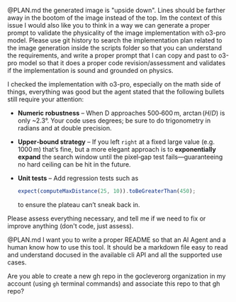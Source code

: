 @PLAN.md the generated image is "upside down". Lines should be farther away in the bootom of the image instead of the top. Im the context of this issue I would also like you to think in a way we can generate a proper prompt to validate the physicality of the image implementation with o3-pro model. Please use git history to search the implementation plan related to the image generation inside the scripts folder so that you can understand the requirements, and write a proper prompt that I can copy and past to o3-pro model so that it does a proper code revision/assessment and validates if the implementation is sound and grounded on physics.



I checked the implementation with o3-pro, especially on the math side of things, everything was good but the agent stated that the following bullets still require your attention:

* **Numeric robustness** – When D approaches 500‑600 m, $\arctan(H/D)$ is only \~2.3°. Your code uses degrees; be sure to do trigonometry in radians and at double precision.
* **Upper‑bound strategy** – If you left `right` at a fixed large value (e.g. 1000 m) that’s fine, but a more elegant approach is to **exponentially expand** the search window until the pixel‑gap test fails—guaranteeing no hard ceiling can be hit in the future.
* **Unit tests** – Add regression tests such as

  ```ts
  expect(computeMaxDistance(25, 10)).toBeGreaterThan(450);
  ```

  to ensure the plateau can’t sneak back in.

Please assess everything necessary, and tell me if we need to fix or improve anything (don't code, just assess).



@PLAN.md I want you to write a proper README so that an AI Agent and a human know how to use this tool. It should be a markdown file easy to read and understand docused in the available cli API and all the supported use cases.



Are you able to create a new gh repo in the gocleverorg organization in my account (using `gh` terminal commands) and associate this repo to that gh repo?